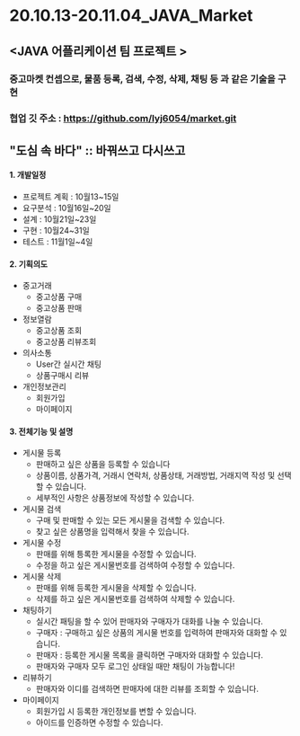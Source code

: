 # 20.10.13-20.11.04_JAVA_Market
## <JAVA 어플리케이션 팀 프로젝트 >
### 중고마켓 컨셉으로, 물품 등록, 검색, 수정, 삭제, 채팅 등 과 같은 기술을 구현
### 협업 깃 주소 : https://github.com/lyj6054/market.git

## "도심 속 바다" :: 바꿔쓰고 다시쓰고

#### 1. 개발일정
+ 프로젝트 계획 : 10월13~15일
+ 요구분석 : 10월16일~20일
+ 설계 : 10월21일~23일
+ 구현 : 10월24~31일
+ 테스트 : 11월1일~4일

#### 2. 기획의도
+ 중고거래
  + 중고상품 구매
  + 중고상품 판매
+ 정보열람
  + 중고상품 조회
  + 중고상품 리뷰조회
+ 의사소통
  + User간 실시간 채팅
  + 상품구매시 리뷰
+ 개인정보관리
  + 회원가입
  + 마이페이지
  
#### 3. 전체기능 및 설명
+ 게시물 등록 
  + 판매하고 싶은 상품을 등록할 수 있습니다
  + 상품이름, 상품가격, 거래시 연락처, 상품상태, 거래방법, 거래지역 작성 및 선택할 수 있습니다.
  + 세부적인 사항은 상품정보에 작성할 수 있습니다.
+ 게시물 검색
  + 구매 및 판매할 수 있는 모든 게시물을 검색할 수 있습니다.
  + 찾고 싶은 상품명을 입력해서 찾을 수 있습니다.
+ 게시물 수정
  + 판매를 위해 틍록한 게시물을 수정할 수 있습니다.
  + 수정을 하고 싶은 게시물번호를 검색하여 수정할 수 있습니다.
+ 게시물 삭제
  + 판매를 위해 등록한 게시물을 삭제할 수 있습니다.
  + 삭제를 하고 싶은 게시물번호를 검색하여 삭제할 수 있습니다.
+ 채팅하기
  + 실시간 패팅을 할 수 있어 판매자와 구매자가 대화를 나눌 수 있습니다.
  + 구매자 : 구매하고 싶은 상품의 게시물 번호를 입력하여 판매자와 대화할 수 있습니다.
  + 판매자 : 등록한 게시물 목록을 클릭하면 구매자와 대화할 수 있습니다.
  * 판매자와 구매자 모두 로그인 상태일 때만 채팅이 가능합니다!
+ 리뷰하기
  + 판매자와 이디를 검색하면 판매자에 대한 리뷰를 조회할 수 있습니다.
+ 마이페이지
  + 회원가입 시 등록한 개인정보를 변할 수 있습니다.
  + 아이드를 인증하면 수정할 수 있습니다.
